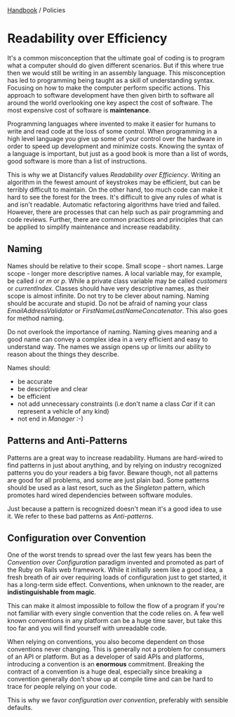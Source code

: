 [Handbook](../README.md) / Policies

# Readability over Efficiency

It's a common misconception that the ultimate goal of coding is to program what a computer should do given different scenarios. But if this where true then we would still be writing in an assembly language. This misconception has led to programming being taught as a skill of understanding syntax. Focusing on how to make the computer perform specific actions. This approach to software development have then given birth to software all around the world overlooking one key aspect the cost of software. The most expensive cost of software is **maintenance**.

Programming languages where invented to make it easier for humans to write and read code at the loss of some control. When programming in a high level language you give up some of your control over the hardware in order to speed up development and minimize costs. Knowing the syntax of a language is important, but just as a good book is more than a list of words, good software is more than a list of instructions.

This is why we at Distancify values *Readability over Efficiency*. Writing an algorithm in the fewest amount of keystrokes may be efficient, but can be terribly difficult to maintain. On the other hand, too much code can make it hard to see the forest for the trees. It's difficult to give any rules of what is and isn't readable. Automatic refactoring algorithms have tried and failed. However, there are processes that can help such as pair programming and code reviews. Further, there are common practices and principles that can be applied to simplify maintenance and increase readability.

## Naming

Names should be relative to their scope. Small scope - short names. Large scope - longer more descriptive names. A local variable may, for example, be called *i* or *m* or *p*. While a private class variable may be called *customers* or *currentIndex*. Classes should have very descriptive names, as their scope is almost infinite. Do not try to be clever about naming. Naming should be accurate and stupid. Do not be afraid of naming your class *EmailAddressValidator* or *FirstNameLastNameConcatenator*. This also goes for method naming.

Do not overlook the importance of naming. Naming gives meaning and a good name can convey a complex idea in a very efficient and easy to understand way. The names we assign opens up or limits our ability to reason about the things they describe.

Names should:

* be accurate
* be descriptive and clear
* be efficient
* not add unnecessary constraints (i.e don't name a class *Car* if it can represent a vehicle of any kind)
* not end in *Manager* :-)

## Patterns and Anti-Patterns

Patterns are a great way to increase readability. Humans are hard-wired to find patterns in just about anything, and by relying on industry recognized patterns you do your readers a big favor. Beware though, not all patterns are good for all problems, and some are just plain bad. Some patterns should be used as a last resort, such as the *Singleton* pattern, which promotes hard wired dependencies between software modules.

Just because a pattern is recognized doesn't mean it's a good idea to use it. We refer to these bad patterns as *Anti-patterns*.

## Configuration over Convention

One of the worst trends to spread over the last few years has been the *Convention over Configuration* paradigm invented and promoted as part of the Ruby on Rails web framework. While it initially seem like a good idea, a fresh breath of air over requiring loads of configuration just to get started, it has a long-term side effect. Conventions, when unknown to the reader, are **indistinguishable from magic**.

This can make it almost impossible to follow the flow of a program if you're not familiar with every single convention that the code relies on. A few well known conventions in any platform can be a huge time saver, but take this too far and you will find yourself with unreadable code.

When relying on conventions, you also become dependent on those conventions never changing. This is generally not a problem for consumers of an API or platform. But as a developer of said APIs and platforms, introducing a convention is an **enormous** commitment. Breaking the contract of a convention is a huge deal, especially since breaking a convention generally don't show up at compile time and can be hard to trace for people relying on your code.

This is why we favor *configuration over convention*, preferably with sensible defaults.
